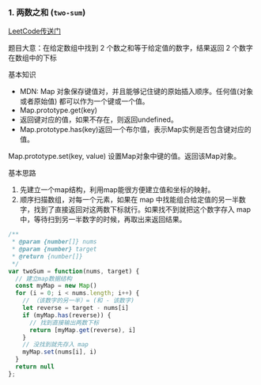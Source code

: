 ### 1. 两数之和 (`two-sum`)
[LeetCode传送门](https://leetcode-cn.com/problems/two-sum/)

题目大意：在给定数组中找到 2 个数之和等于给定值的数字，结果返回 2 个数字在数组中的下标

基本知识

* MDN: Map 对象保存键值对，并且能够记住键的原始插入顺序。任何值(对象或者原始值) 都可以作为一个键或一个值。
* Map.prototype.get(key)
* 返回键对应的值，如果不存在，则返回undefined。
* Map.prototype.has(key)返回一个布尔值，表示Map实例是否包含键对应的值。

Map.prototype.set(key, value)
设置Map对象中键的值。返回该Map对象。

基本思路
1. 先建立一个map结构，利用map能很方便建立值和坐标的映射。
2. 顺序扫描数组，对每一个元素，如果在 map 中找能组合给定值的另一半数字，找到了直接返回对这两数下标就行。如果找不到就把这个数字存入 map 中，等待扫到另一半数字的时候，再取出来返回结果。

```JavaScript
/**
 * @param {number[]} nums
 * @param {number} target
 * @return {number[]}
 */
var twoSum = function(nums, target) {
  // 建立map数据结构
  const myMap = new Map()
  for (i = 0; i < nums.length; i++) {
    // （该数字的另一半）= (和 - 该数字)
    let reverse = target - nums[i]
    if (myMap.has(reverse)) {
      // 找到直接输出两数下标
      return [myMap.get(reverse), i]
    }
    // 没找到就先存入 map
    myMap.set(nums[i], i)
  }
  return null
};

```